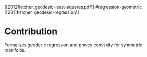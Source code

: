 [[2012fletcher_geodesic-least-squares.pdf]]
#regression-geometric
[[2011fletcher_geodesic-regression]] 

# Contribution 
   
   Formalizes geodesic regression and proves convexity for symmetric manifolds. 
